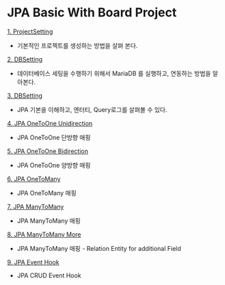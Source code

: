 # JPA Basic With Board Project

[1. ProjectSetting](./documents/01.ProjectSetting.md)
- 기본적인 프로젝트를 생성하는 방법을 살펴 본다. 

[2. DBSetting](./documents/02.DBSetting.md)
- 데이터베이스 세팅을 수행하기 위해서 MariaDB 를 실행하고, 연동하는 방법을 알아본다. 

[3. DBSetting](./documents/03.JPABasic.md)
- JPA 기본을 이해하고, 엔터티, Query로그를 살펴볼 수 있다. 

[4. JPA OneToOne Unidirection](./documents/04.OneToOneUni.md)
- JPA OneToOne 단방향 매핑

[5. JPA OneToOne Bidirection](./documents/05.OneToOneBi.md)
- JPA OneToOne 양방향 매핑

[6. JPA OneToMany](./documents/06.OneToMany.md)
- JPA OneToMany 매핑

[7. JPA ManyToMany](./documents/07.ManyToMany.md)
- JPA ManyToMany 매핑  

[8. JPA ManyToMany More](./documents/08.ManyToManyWithEntity.md)
- JPA ManyToMany 매핑 - Relation Entity for additional Field 

[9. JPA Event Hook](./documents/09.EntityEventHooking.md)
- JPA CRUD Event Hook